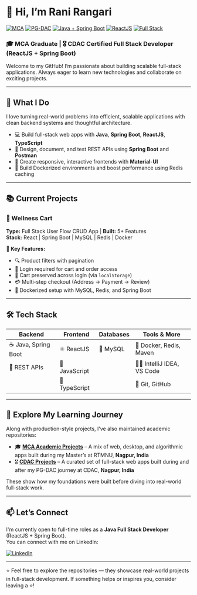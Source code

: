 # 👋 Hi, I’m Rani Rangari

[![MCA](https://img.shields.io/badge/MCA-RTMNU_Nagpur,_2022-purple)](https://www.nagpuruniversity.ac.in/)
[![PG-DAC](https://img.shields.io/badge/PG--DAC-CDAC_Nagpur,_2023-blue)](https://www.cdac.in/)
[![Java + Spring Boot](https://img.shields.io/badge/Backend-Java_&_Spring_Boot-brightgreen)](https://spring.io/projects/spring-boot)
[![ReactJS](https://img.shields.io/badge/Frontend-ReactJS-61DAFB?logo=react&logoColor=white)](https://reactjs.org/)
[![Full Stack](https://img.shields.io/badge/Role-Full_Stack_Developer-orange)](https://github.com/)



### 🎓 MCA Graduate | 🎖️ CDAC Certified Full Stack Developer (ReactJS + Spring Boot)

Welcome to my GitHub! I’m passionate about building scalable full-stack applications. Always eager to learn new technologies and collaborate on exciting projects.

---

## 🚀 What I Do

I love turning real-world problems into efficient, scalable applications with clean backend systems and thoughtful architecture.

- 💻 Build full-stack web apps with **Java**, **Spring Boot**, **ReactJS**, **TypeScript**
- 🔧 Design, document, and test REST APIs using **Spring Boot** and **Postman**  
- 📱 Create responsive, interactive frontends with **Material-UI**
- 🐳 Build Dockerized environments and boost performance using Redis caching  

---

## 📚 Current Projects

### 🛒 Wellness Cart  
**Type:** Full Stack User Flow CRUD App | **Built:** 5+ Features  
**Stack:** React | Spring Boot | MySQL | Redis | Docker  

**🔧 Key Features:**
- 🔍 Product filters with pagination  
- 🔐 Login required for cart and order access  
- 💾 Cart preserved across login (via `localStorage`)  
- 💳 Multi-step checkout (Address → Payment → Review)  
- 🐳 Dockerized setup with MySQL, Redis, and Spring Boot  

---

## 🛠️ Tech Stack

| Backend              | Frontend             | Databases          | Tools & More               |
|----------------------|----------------------|--------------------|----------------------------|
| ☕ Java, Spring Boot  | ⚛️ ReactJS           | 🐬 MySQL           | 🐳 Docker, Redis, Maven    |
| 🔗 REST APIs          | 📜 JavaScript        |                    | 🧑‍💻 IntelliJ IDEA, VS Code |
|                       | 📘 TypeScript        |                    | 🔧 Git, GitHub              |

---

## 📂 Explore My Learning Journey

Along with production-style projects, I’ve also maintained academic repositories:

- 🎓 **[MCA Academic Projects](https://github.com/rangari-rani/academic-projects-mca)** – A mix of web, desktop, and algorithmic apps built during my Master’s at RTMNU, **Nagpur, India**
- 🎖️ **[CDAC Projects](https://github.com/rangari-rani/academic-projects-cdac)** – A curated set of full-stack web apps built during and after my PG-DAC journey at CDAC, **Nagpur, India**

These show how my foundations were built before diving into real-world full-stack work.

---

## 📫 Let’s Connect

I'm currently open to full-time roles as a **Java Full Stack Developer** (ReactJS + Spring Boot).  
You can connect with me on LinkedIn:

[![LinkedIn](https://img.shields.io/badge/LinkedIn-Rani_Rangari-blue?logo=linkedin)](https://www.linkedin.com/in/rani-rangari/)

---

⭐️ Feel free to explore the repositories — they showcase real-world projects in full-stack development.
If something helps or inspires you, consider leaving a ⭐!

